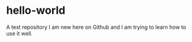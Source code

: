 # hello-world
A test repository
I am new here on Github and I am trying to learn how to use it well.
